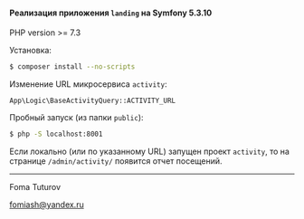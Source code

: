 #### Реализация приложения `landing` на Symfony 5.3.10

PHP version >= 7.3

Установка:


```bash
$ composer install --no-scripts
```

Изменение URL микросервиса `activity`:
 
 ```App\Logic\BaseActivityQuery::ACTIVITY_URL ```
 
 Пробный запуск (из папки ``public``): 
 
 ```bash
 $ php -S localhost:8001
 ```

Если локально (или по указанному URL) запущен проект `activity`, то на странице ```/admin/activity/``` появится отчет посещений.

----------------

Foma Tuturov

fomiash@yandex.ru